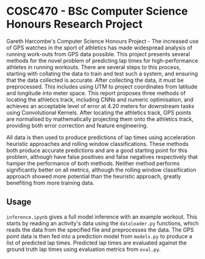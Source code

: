 # COSC470 - BSc Computer Science Honours Research Project

Gareth Harcombe's Computer Science Honours Project - The increased use of GPS watches in the sport of athletics has made widespread analysis of running work-outs from GPS data possible. This project presents several methods for the novel problem of predicting lap times for high-performance athletes in running workouts. There are several steps to this process, starting with collating the data to train and test such a system, and ensuring that the data collected is accurate. After collecting the data, it must be preprocessed. This includes using UTM to project coordinates from latitude and longitude into meter space. This report proposes three methods of locating the athletics track, including CNNs and numeric optimisation, and achieves an acceptable level of error at 4.20 meters for downstream tasks using Convolutional Kernels. After locating the athletics track, GPS points are normalised by mathematically projecting them onto the athletics track, providing both error correction and feature engineering.

All data is then used to produce predictions of lap times using acceleration heuristic approaches and rolling window classifications. These methods both produce accurate predictions and are a good starting point for this problem, although have false positives and false negatives respectively that hamper the performance of both methods. Neither method performs significantly better on all metrics, although the rolling window classification approach showed more potential than the heuristic approach, greatly benefiting from more training data.

## Usage
```inference.ipynb``` gives a full model inference with an example workout. This starts by reading an activity's data using the ```dataloader.py``` functions, which reads the data from the specified file and preprocesses the data. The GPS point data is then fed into a prediction model from ```models.py``` to produce a list of predicted lap times. Predicted lap times are evaluated against the ground truth lap times using evaluation metrics from ```eval.py```. 
